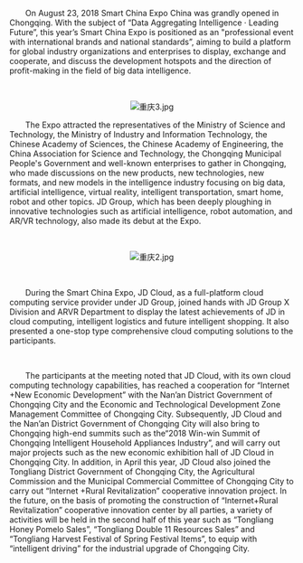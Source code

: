 <p style="text-indent: 2em;">On August 23, 2018 Smart China Expo China was grandly opened in Chongqing. With the subject of “Data Aggregating Intelligence · Leading Future”, this year’s Smart China Expo is positioned as an "professional event with international brands and national standards”, aiming to build a platform for global industry organizations and enterprises to display, exchange and cooperate, and discuss the development hotspots and the direction of profit-making in the field of big data intelligence. </p>
<p style="text-indent: 2em;"><br/></p>
<p style="text-indent: 0em; text-align: center;"><img src="//img1.jcloudcs.com/cms/5dd9a7a0-29ff-46e0-bf50-f0b0a0de49fb20180823184132.jpg" title="" alt="重庆3.jpg"/><br/></p>
<p style="text-indent: 0em;"></p>
<p style="text-indent: 2em;">The Expo attracted the representatives of the Ministry of Science and Technology, the Ministry of Industry and Information Technology, the Chinese Academy of Sciences, the Chinese Academy of Engineering, the China Association for Science and Technology, the Chongqing Municipal People's Government and well-known enterprises to gather in Chongqing, who made discussions on the new products, new technologies, new formats, and new models in the intelligence industry focusing on big data, artificial intelligence, virtual reality, intelligent transportation, smart home, robot and other topics. JD Group, which has been deeply ploughing in innovative technologies such as artificial intelligence, robot automation, and AR/VR technology, also made its debut at the Expo. </p>
<p style="text-indent: 2em;"><br/></p>
<p style="text-indent: 0em; text-align: center;"><img src="//img1.jcloudcs.com/cms/b9061603-54f2-4ed6-afc4-79b7f4c28da720180823184216.jpg" title="" alt="重庆2.jpg"/></p>
<p style="text-indent: 0em; text-align: center;"><br/></p>
<p style="text-indent: 2em;">During the Smart China Expo, JD Cloud, as a full-platform cloud computing service provider under JD Group, joined hands with JD Group X Division and ARVR Department to display the latest achievements of JD in cloud computing, intelligent logistics and future intelligent shopping. It also presented a one-stop type comprehensive cloud computing solutions to the participants. </p>
<p style="text-indent: 2em;"><br/></p>
<p style="text-indent: 2em;">The participants at the meeting noted that JD Cloud, with its own cloud computing technology capabilities, has reached a cooperation for “Internet +New Economic Development” with the Nan’an District Government of Chongqing City and the Economic and Technological Development Zone Management Committee of Chongqing City. Subsequently, JD Cloud and the Nan’an District Government of Chongqing City will also bring to Chongqing high-end summits such as the“2018 Win-win Summit of Chongqing Intelligent Household Appliances Industry”, and will carry out major projects such as the new economic exhibition hall of JD Cloud in Chongqing City. In addition, in April this year, JD Cloud also joined the Tongliang District Government of Chongqing City, the Agricultural Commission and the Municipal Commercial Committee of Chongqing City to carry out “Internet +Rural Revitalization” cooperative innovation project. In the future, on the basis of promoting the construction of “Internet+Rural Revitalization” cooperative innovation center by all parties, a variety of activities will be held in the second half of this year such as “Tongliang Honey Pomelo Sales”, “Tongliang Double 11 Resources Sales” and “Tongliang Harvest Festival of Spring Festival Items”, to equip with “intelligent driving” for the industrial upgrade of Chongqing City. </p>
<p style="text-indent: 2em;"><br/></p>
<p style="text-indent: 2em;”>From 23 to 25, during the Smart China Expo, through the “Hui” “Zhan” “Sai” and “a series of activities”, the Expo will focus on the demonstration of the new products, new technologies, new industry situations and new models of the intelligence industry that are as “down to earth” as the JD Cloud Helps the Development of the South Bank and Tongliang. The Expo not only provides new ideas for the development of China's intelligence industry, but also broadens the channels for open communication for global industry organizations and enterprises. While building the global cooperation platform that integrates industrial events, cutting-edge displays, competition roadshows, summit forums and intelligent experiences, it builds a new vision for the future of China's intelligence industry. <br/></p>
